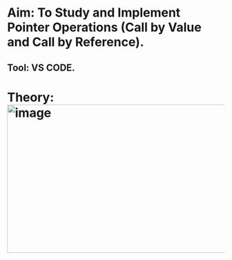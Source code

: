 # Aim: To Study and Implement Pointer Operations (Call by Value and Call by Reference).

## Tool: VS CODE.

# Theory: <img width="957" height="343" alt="image" src="https://github.com/user-attachments/assets/94853a5a-1717-473c-a9bf-62ea70493cfd" />
